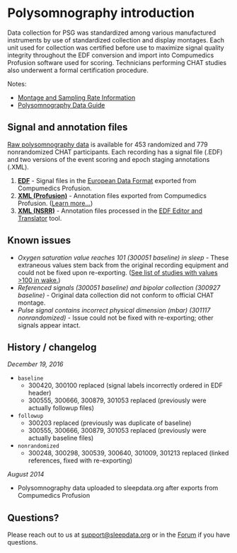 # Polysomnography introduction

Data collection for PSG was standardized among various manufactured instruments by use of standardized collection and display montages. Each unit used for collection was certified before use to maximize signal quality integrity throughout the EDF conversion and import into Compumedics Profusion software used for scoring. Technicians performing CHAT studies also underwent a formal certification procedure.

Notes:

- [Montage and Sampling Rate Information](:pages_path:/equipment/montage-and-sampling-rate-information.md)
- [Polysomnography Data Guide](:pages_path:/psg-data-guide/3-00-psg-data-guide-toc.md.md)

## Signal and annotation files

[Raw polysomnography data](:files_path:/) is available for 453 randomized and 779 nonrandomized CHAT participants. Each recording has a signal file (.EDF) and two versions of the event scoring and epoch staging annotations (.XML).

1. **[EDF](:files_path:/polysomnography/edfs)** - Signal files in the [European Data Format](http://www.edfplus.info/) exported from Compumedics Profusion.
2. **[XML (Profusion)](:files_path:/polysomnography/annotations-events-profusion)** - Annotation files exported from Compumedics Profusion. ([Learn more...](https://www.sleepdata.org/tools/edf-editor-and-translator/pages/2-11-compumedics-format.md))
3. **[XML (NSRR)](:files_path:/polysomnography/annotations-events-nsrr)** - Annotation files processed in the [EDF Editor and Translator](https://www.sleepdata.org/tools/edf-editor-and-translator) tool.

## Known issues

- *Oxygen saturation value reaches 101 (300051 baseline) in sleep* - These extraneous values stem back from the original recording equipment and could not be fixed upon re-exporting. ([See list of studies with values >100 in wake.](:pages_path:/polysomnography-sao2-exceeds-100.md))
- *Referenced signals (300051 baseline) and bipolar collection (300927 baseline)* - Original data collection did not conform to official CHAT montage.
- *Pulse signal contains incorrect physical dimension (mbar) (301117 nonrandomized)* - Issue could not be fixed with re-exporting; other signals appear intact.

## History / changelog

*December 19, 2016*
- `baseline`
  - 300420, 300100 replaced (signal labels incorrectly ordered in EDF header)
  - 300555, 300666, 300879, 301053 replaced (previously were actually followup files)
- `followup`
  - 300203 replaced (previously was duplicate of baseline)
  - 300555, 300666, 300879, 301053 replaced (previously were actually baseline files)
- `nonrandomized`
  - 300248, 300298, 300539, 300640, 301009, 301213 replaced (linked references, fixed with re-exporting)

*August 2014*
- Polysomnography data uploaded to sleepdata.org after exports from Compumedics Profusion

## Questions?

Please reach out to us at support@sleepdata.org or in the [Forum](https://sleepdata.org/forum) if you have questions.

